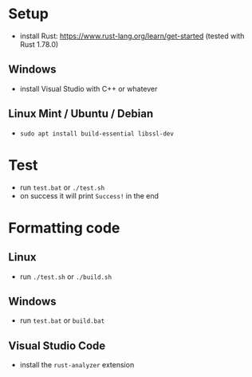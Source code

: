 # Setup

* install Rust: https://www.rust-lang.org/learn/get-started (tested with Rust 1.78.0)

## Windows

* install Visual Studio with C++ or whatever

## Linux Mint / Ubuntu / Debian

* `sudo apt install build-essential libssl-dev`

# Test

* run `test.bat` or `./test.sh`
* on success it will print `Success!` in the end

# Formatting code

## Linux

* run `./test.sh` or `./build.sh`

## Windows

* run `test.bat` or `build.bat`

## Visual Studio Code

* install the `rust-analyzer` extension
